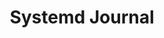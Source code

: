 ---
title: "Systemd Journal"
description: "More information on why systemd journal marks the installation as unsupported."
---